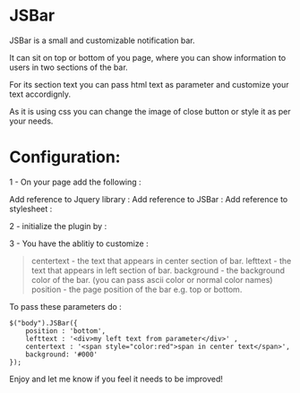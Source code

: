 JSBar
=====

JSBar is a small and customizable notification bar. 

It can sit on top or bottom of you page, where you can show information to users in two sections of the bar.

For its section text you can pass html text as parameter and customize your text accordignly.

As it is using css you can change the image of close button or style it as per your needs.

Configuration:
=============

1 - On your page add the following : 

Add reference to Jquery library : <script src="libs/jquery-1.11.1.min.js"></script>
Add reference to JSBar : <script src="scripts/JSBar.1.0.js"></script>
Add reference to stylesheet : <link rel="stylesheet" type="text/css" href="css/JSBar.css" />

2 - initialize the plugin by : 

<script>
$(function(){
	$("body").JSBar();
});
</script>

3 - You have the ablitiy to customize : 

   > centertext - the text that appears in center section of bar.
   > lefttext - the text that appears in left section of bar.
   > background - the background color of the bar. (you can pass ascii color or normal color names)
   > position - the page position of the bar e.g. top or bottom.
   
To pass these parameters do :

	$("body").JSBar({ 
		position : 'bottom', 
		lefttext : '<div>my left text from parameter</div>' ,
		centertext : '<span style="color:red">span in center text</span>',
		background: '#000'
	});
	
Enjoy and let me know if you feel it needs to be improved!
